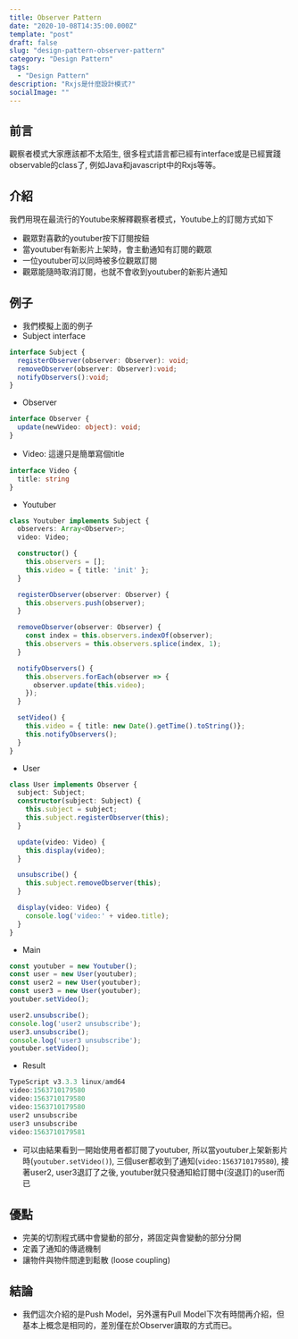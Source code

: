 ```yaml
---
title: Observer Pattern
date: "2020-10-08T14:35:00.000Z"
template: "post"
draft: false
slug: "design-pattern-observer-pattern"
category: "Design Pattern"
tags:
  - "Design Pattern"
description: "Rxjs是什麼設計模式?"
socialImage: ""
---
```


## 前言

觀察者模式大家應該都不太陌生, 很多程式語言都已經有interface或是已經實踐observable的class了, 例如Java和javascript中的Rxjs等等。

## 介紹

我們用現在最流行的Youtube來解釋觀察者模式，Youtube上的訂閱方式如下
 - 觀眾對喜歡的youtuber按下訂閱按鈕
 - 當youtuber有新影片上架時，會主動通知有訂閱的觀眾
 - 一位youtuber可以同時被多位觀眾訂閱
 - 觀眾能隨時取消訂閱，也就不會收到youtuber的新影片通知

## 例子

 - 我們模擬上面的例子
 - Subject interface

```typescript
interface Subject {
  registerObserver(observer: Observer): void;
  removeObserver(observer: Observer):void;
  notifyObservers():void;
}

```

 - Observer

```typescript
interface Observer {
  update(newVideo: object): void;
}
```

 - Video: 這邊只是簡單寫個title

```typescript
interface Video {
  title: string
}
```

 - Youtuber

```typescript
class Youtuber implements Subject {
  observers: Array<Observer>;
  video: Video;

  constructor() {
    this.observers = [];
    this.video = { title: 'init' };
  }

  registerObserver(observer: Observer) {
    this.observers.push(observer);
  }

  removeObserver(observer: Observer) {
    const index = this.observers.indexOf(observer);
    this.observers = this.observers.splice(index, 1);
  }

  notifyObservers() {
    this.observers.forEach(observer => {
      observer.update(this.video);
    });
  }

  setVideo() {
    this.video = { title: new Date().getTime().toString()};
    this.notifyObservers();
  }
}
```

 - User

```typescript
class User implements Observer {
  subject: Subject;
  constructor(subject: Subject) {
    this.subject = subject;
    this.subject.registerObserver(this);
  }

  update(video: Video) {
    this.display(video);
  }

  unsubscribe() {
    this.subject.removeObserver(this);
  }

  display(video: Video) {
    console.log('video:' + video.title);
  }
}
```

 - Main

```typescript
const youtuber = new Youtuber();
const user = new User(youtuber);
const user2 = new User(youtuber);
const user3 = new User(youtuber);
youtuber.setVideo();

user2.unsubscribe();
console.log('user2 unsubscribe');
user3.unsubscribe();
console.log('user3 unsubscribe');
youtuber.setVideo();
```

 - Result

```typescript
TypeScript v3.3.3 linux/amd64
video:1563710179580
video:1563710179580
video:1563710179580
user2 unsubscribe
user3 unsubscribe
video:1563710179581
```

 - 可以由結果看到一開始使用者都訂閱了youtuber, 所以當youtuber上架新影片時(`youtuber.setVideo()`), 三個user都收到了通知(`video:1563710179580`), 接著user2, user3退訂了之後, youtuber就只發通知給訂閱中(沒退訂)的user而已

## 優點

 - 完美的切割程式碼中會變動的部分，將固定與會變動的部分分開
 - 定義了通知的傳遞機制
 - 讓物件與物件間達到鬆散 (loose coupling)

## 結論
 
 - 我們這次介紹的是Push Model，另外還有Pull Model下次有時間再介紹，但基本上概念是相同的，差別僅在於Observer讀取的方式而已。
